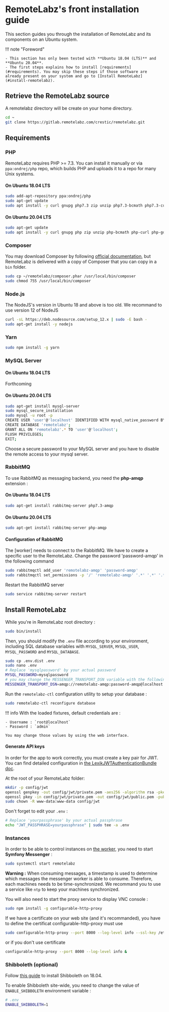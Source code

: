 # RemoteLabz's front installation guide

This section guides you through the installation of RemoteLabz and its components on an Ubuntu system.

!!! note "Foreword"

    - This section has only been tested with **Ubuntu 18.04 (LTS)** and **Ubuntu 20.04**.
    - The first steps explains how to install [requirements](#requirements). You may skip these steps if those software are already present on your system and go to [Install RemoteLabz](#install-remotelabz).

## Retrieve the RemoteLabz source
A remotelabz directory will be create on your home directory.
```bash
cd ~
git clone https://gitlab.remotelabz.com/crestic/remotelabz.git
```

## Requirements
### PHP

RemoteLabz requires PHP >= 7.3. You can install it manually or via `ppa:ondrej/php` repo, which builds PHP and uploads it to a repo for many Unix systems.
#### On Ubuntu 18.04 LTS
``` bash
sudo add-apt-repository ppa:ondrej/php
sudo apt-get update
sudo apt install -y curl gnupg php7.3 zip unzip php7.3-bcmath php7.3-curl php7.3-gd php7.3-intl php7.3-mbstring php7.3-mysql php7.3-xml php7.3-zip ntp
```

#### On Ubuntu 20.04 LTS
``` bash
sudo apt-get update
sudo apt install -y curl gnupg php zip unzip php-bcmath php-curl php-gd php-intl php-mbstring php-mysql php-xml php-zip ntp
```

### Composer

You may download Composer by following [official documentation](https://getcomposer.org/download/), but RemoteLabz is delivered with a copy of Composer that you can copy in a `bin` folder.
``` bash
sudo cp ~/remotelabz/composer.phar /usr/local/bin/composer
sudo chmod 755 /usr/local/bin/composer
```

### Node.js
The NodeJS's version in Ubuntu 18 and above is too old. We recommand to use version 12 of NodeJS
``` bash
curl -sL https://deb.nodesource.com/setup_12.x | sudo -E bash -
sudo apt-get install -y nodejs
```

### Yarn
``` bash
sudo npm install -g yarn
```
### MySQL Server

#### On Ubuntu 18.04 LTS
Forthcoming

#### On Ubuntu 20.04 LTS
``` bash
sudo apt-get install mysql-server
sudo mysql_secure_installation
sudo mysql -u root -p
CREATE USER 'user'@'localhost' IDENTIFIED WITH mysql_native_password BY 'password';
CREATE DATABASE 'remotelabz';
GRANT ALL ON 'remotelabz'.* TO 'user'@'localhost';
FLUSH PRIVILEGES;
EXIT;
```
Choose a secure password to your MySQL server and you have to disable the remote access to your mysql server.

### RabbitMQ

To use RabbitMQ as messaging backend, you need the **php-amqp** extension :

#### On Ubuntu 18.04 LTS
```bash
sudo apt-get install rabbitmq-server php7.3-amqp
```

#### On Ubuntu 20.04 LTS
```bash
sudo apt-get install rabbitmq-server php-amqp
```

#### Configuration of RabbitMQ
The [worker] needs to connect to the RabbitMQ. We have to create a specific user to the RemoteLabz. Change the password 'password-amqp' in the following command
```bash
sudo rabbitmqctl add_user 'remotelabz-amqp' 'password-amqp'
sudo rabbitmqctl set_permissions -p '/' 'remotelabz-amqp' '.*' '.*' '.*'
```
Restart the RabbitMQ server
```bash
sudo service rabbitmq-server restart
```

## Install RemoteLabz

While you're in RemoteLabz root directory :

``` bash
sudo bin/install
```

Then, you should modify the `.env` file according to your environment, including SQL database variables with `MYSQL_SERVER`, `MYSQL_USER`, `MYSQL_PASSWORD` and `MYSQL_DATABASE`.

``` bash
sudo cp .env.dist .env
sudo nano .env
# Replace 'mysqlpassword' by your actual password
MYSQL_PASSWORD=mysqlpassword
# you may change the MESSENGER_TRANSPORT_DSN variable with the following and with your credentials and server location
MESSENGER_TRANSPORT_DSN=amqp://remotelabz-amqp:password-amqp@localhost:5672/%2f/messages
```

Run the `remotelabz-ctl` configuration utility to setup your database :

```bash
sudo remotelabz-ctl reconfigure database
```

!!! info
    With the loaded fixtures, default credentials are :

    - Username : `root@localhost`
    - Password : `admin`

    You may change those values by using the web interface.

#### Generate API keys

In order for the app to work correctly, you must create a key pair for JWT. You can find detailed configuration in [the LexikJWTAuthenticationBundle doc](https://github.com/lexik/LexikJWTAuthenticationBundle/blob/master/Resources/doc/index.md#generate-the-ssh-keys).

At the root of your RemoteLabz folder:

```bash
mkdir -p config/jwt
openssl genpkey -out config/jwt/private.pem -aes256 -algorithm rsa -pkeyopt rsa_keygen_bits:4096
openssl pkey -in config/jwt/private.pem -out config/jwt/public.pem -pubout
sudo chown -R www-data:www-data config/jwt
```

Don't forget to edit your `.env` :

```bash
# Replace 'yourpassphrase' by your actual passphrase
echo "JWT_PASSPHRASE=yourpassphrase" | sudo tee -a .env
```

### Instances

In order to be able to control instances on [the worker](https://gitlab.remotelabz.com/crestic/remotelabz-worker), you need to start **Symfony Messenger** :

```bash
sudo systemctl start remotelabz
```

**Warning :** When consuming messages, a timestamp is used to determine which messages the messenger worker is able to consume. Therefore, each machines needs to be time-synchronized. We recommand you to use a service like `ntp` to keep your machines synchronized.

You will also need to start the proxy service to display VNC console :

```bash
sudo npm install -g configurable-http-proxy
```

If we have a certificate on your web site (and it's recommanded), you have to define the certificat configurable-http-proxy must use
```bash
sudo configurable-http-proxy --port 8000 --log-level info --ssl-key /etc/ssl/private/remotelabz-private_key.key --ssl-cert /etc/ssl/certs/remotelabz-ssl_certificate.cer
```
or if you don't use certificate
```bash
configurable-http-proxy --port 8000 --log-level info &
```


### Shibboleth (optional)

Follow [this guide](https://www.switch.ch/aai/guides/sp/installation/?os=ubuntu#2) to install Shibboleth on 18.04.

To enable Shibboleth site-wide, you need to change the value of `ENABLE_SHIBBOLETH` environment variable :

```bash
# .env
ENABLE_SHIBBOLETH=1
```